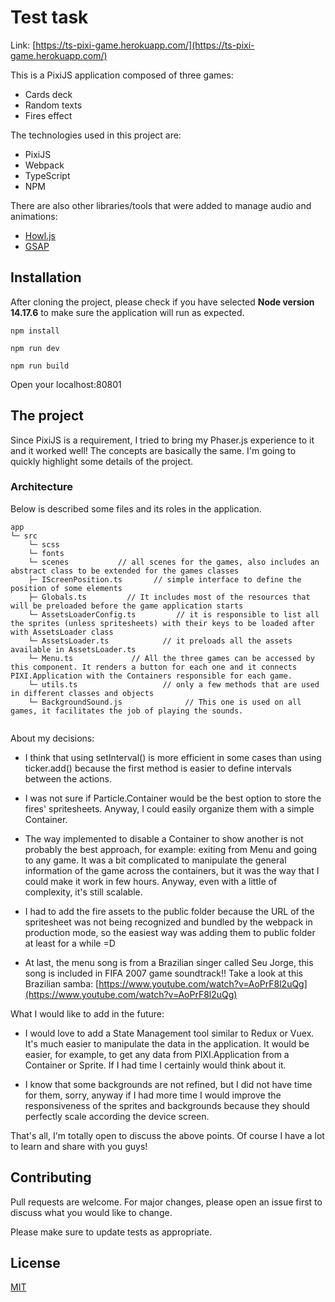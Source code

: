 # Test task 

Link: [https://ts-pixi-game.herokuapp.com/](https://ts-pixi-game.herokuapp.com/)

This is a PixiJS application composed of three games:

- Cards deck
- Random texts
- Fires effect

The technologies used in this project are:

- PixiJS
- Webpack
- TypeScript
- NPM

There are also other libraries/tools that were added to manage audio and animations:

- [Howl.js](https://github.com/goldfire/howler.js/)
- [GSAP](https://github.com/greensock/GSAP)


## Installation

After cloning the project, please check if you have selected **Node version 14.17.6** to make sure the application will run as expected.

```
npm install

npm run dev

npm run build
```

Open your localhost:80801

## The project

Since PixiJS is a requirement, I tried to bring my Phaser.js experience to it and it worked well! The concepts are basically the same. I'm going to quickly highlight some details of the project. 

### Architecture

Below is described some files and its roles in the application.  
 
```
app
└─ src
    └─ scss
    └─ fonts
    └─ scenes           // all scenes for the games, also includes an abstract class to be extended for the games classes
    ├─ IScreenPosition.ts       // simple interface to define the position of some elements 
    ├─ Globals.ts         // It includes most of the resources that will be preloaded before the game application starts 
    └─ AssetsLoaderConfig.ts         // it is responsible to list all the sprites (unless spritesheets) with their keys to be loaded after with AssetsLoader class
    └─ AssetsLoader.ts            // it preloads all the assets available in AssetsLoader.ts
    └─ Menu.ts             // All the three games can be accessed by this component. It renders a button for each one and it connects PIXI.Application with the Containers responsible for each game. 
    └─ utils.ts                   // only a few methods that are used in different classes and objects
    └─ BackgroundSound.js              // This one is used on all games, it facilitates the job of playing the sounds.
            
```

About my decisions: 

- I think that using setInterval() is more efficient in some cases than using ticker.add() because the first method is easier to define intervals between the actions.

- I was not sure if Particle.Container would be the best option to store the fires' spritesheets. Anyway, I could easily organize them with a simple Container. 

- The way implemented to disable a Container to show another is not probably the best approach, for example: exiting from Menu and going to any game. It was a bit complicated to manipulate the general information of the game across the containers, but it was the way that I could make it work in few hours. Anyway, even with a little of complexity, it's still scalable.

- I had to add the fire assets to the public folder because the URL of the spritesheet was not being recognized and bundled by the webpack in production mode, so the easiest way was adding them to public folder at least for a while =D  

- At last, the menu song is from a Brazilian singer called Seu Jorge, this song is included in FIFA 2007 game soundtrack!! Take a look at this Brazilian samba: [https://www.youtube.com/watch?v=AoPrF8l2uQg](https://www.youtube.com/watch?v=AoPrF8l2uQg)


What I would like to add in the future: 

- I would love to add a State Management tool similar to Redux or Vuex. It's much easier to manipulate the data in the application. It would be easier, for example, to get any data from PIXI.Application from a Container or Sprite. If I had time I certainly would think about it.

- I know that some backgrounds are not refined, but I did not have time for them, sorry, anyway if I had more time I would improve the responsiveness of the sprites and backgrounds because they should perfectly scale according the device screen. 

That's all, I'm totally open to discuss the above points. Of course I have a lot to learn and share with you guys! 


## Contributing
Pull requests are welcome. For major changes, please open an issue first to discuss what you would like to change.

Please make sure to update tests as appropriate.

## License
[MIT](https://choosealicense.com/licenses/mit/)
